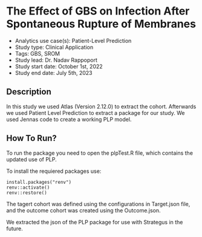 The Effect of GBS on Infection After Spontaneous Rupture of Membranes
=============


- Analytics use case(s): Patient-Level Prediction
- Study type: Clinical Application
- Tags: GBS, SROM
- Study lead: Dr. Nadav Rappoport 
- Study start date: October 1st, 2022
- Study end date: July 5th, 2023

Description
----------------

In this study we used Atlas (Version 2.12.0) to extract the cohort. Afterwards we used Patient Level Prediction to extract a package for our study.
We used Jennas code to create a working PLP model.

How To Run?
--------------
To run the package you need to open the plpTest.R file, which contains the updated use of PLP.

To install the requiered packages use:
```
install.packages("renv")
renv::activate()
renv::restore()
```

The tagert cohort was defined using the configurations in Target.json file, and the outcome cohort was created using the Outcome.json.

We extracted the json of the PLP package for use with Strategus in the future.

